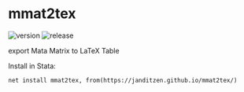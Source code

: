 # mmat2tex

![version](https://img.shields.io/github/v/release/janditzen/mmat2tex) ![release](https://img.shields.io/github/release-date/janditzen/mmat2tex)

export Mata Matrix to LaTeX Table

Install in Stata:

```
net install mmat2tex, from(https://janditzen.github.io/mmat2tex/)
```
